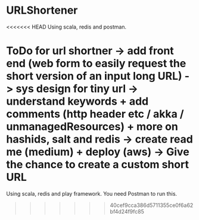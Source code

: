 # URLShortener
<<<<<<< HEAD
Using scala, redis and postman.


ToDo for url shortner
	-> add front end (web form to easily request the short version of an input long URL)
	-> sys design for tiny url
	-> understand keywords + add comments (http header etc / akka / unmanagedResources) + more on hashids, salt and redis
	-> create read me (medium) + deploy (aws)
    -> Give the chance to create a custom short URL
=======
Using scala, redis and play framework.
You need Postman to run this.
>>>>>>> 40cef9cca386d5711355ce0f6a62bf4d24f9fc85

